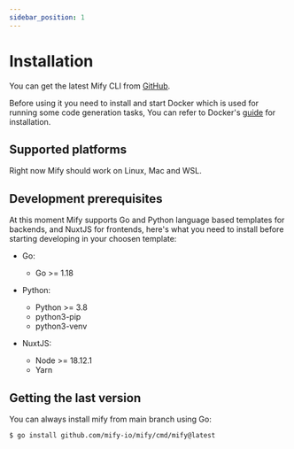 ```yaml
---
sidebar_position: 1
---
```


# Installation

You can get the latest Mify CLI from [GitHub](https://github.com/mify-io/mify/releases).

Before using it you need to install and start Docker which is used for running
some code generation tasks, You can refer to Docker's
[guide](https://docs.docker.com/get-docker/) for installation.

## Supported platforms

Right now Mify should work on Linux, Mac and WSL.

## Development prerequisites

At this moment Mify supports Go and Python language based templates for backends,
and NuxtJS for frontends, here's what you need to install before starting developing
in your choosen template:

- Go:
  - Go >= 1.18

- Python:
  - Python >= 3.8
  - python3-pip
  - python3-venv

- NuxtJS:
  - Node >= 18.12.1
  - Yarn

## Getting the last version

You can always install mify from main branch using Go:
```sh
$ go install github.com/mify-io/mify/cmd/mify@latest
```
